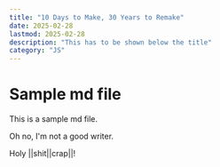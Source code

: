 ```yaml
---
title: "10 Days to Make, 30 Years to Remake"
date: 2025-02-28
lastmod: 2025-02-28
description: "This has to be shown below the title"
category: "JS"
---
```


# Sample md file

This is a sample md file.

Oh no, I'm not a good writer.

Holy ||shit||crap||!
